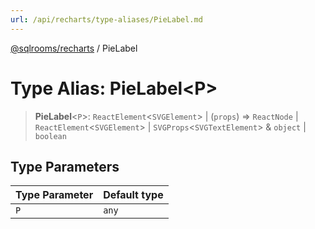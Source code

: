 ```yaml
---
url: /api/recharts/type-aliases/PieLabel.md
---
```

[@sqlrooms/recharts](../index.md) / PieLabel

# Type Alias: PieLabel\<P>

> **PieLabel**<`P`>: `ReactElement`<`SVGElement`> | (`props`) => `ReactNode` | `ReactElement`<`SVGElement`> | `SVGProps`<`SVGTextElement`> & `object` | `boolean`

## Type Parameters

| Type Parameter | Default type |
| ------ | ------ |
| `P` | `any` |
